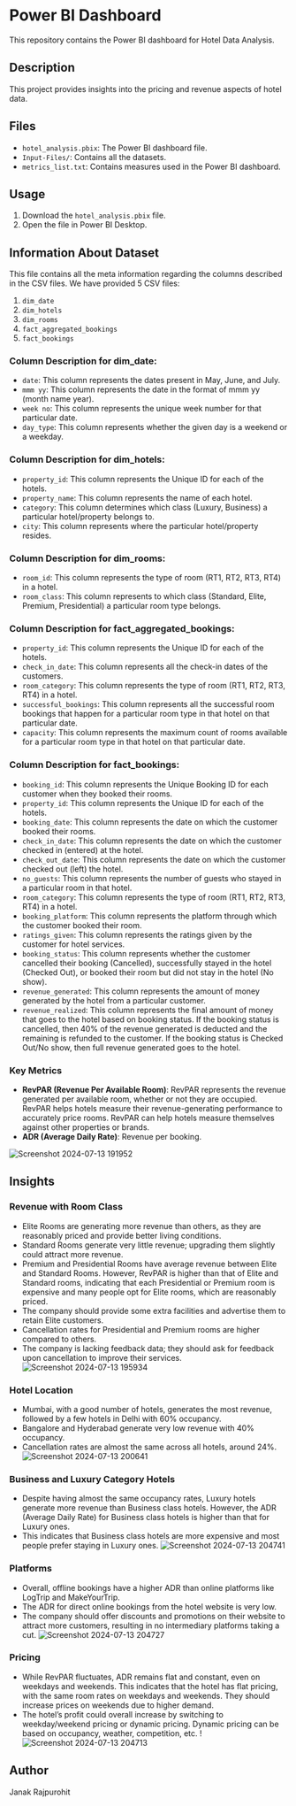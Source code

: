 # Power BI Dashboard

This repository contains the Power BI dashboard for Hotel Data Analysis.

## Description
This project provides insights into the pricing and revenue aspects of hotel data.

## Files
- `hotel_analysis.pbix`: The Power BI dashboard file.
- `Input-Files/`: Contains all the datasets.
- `metrics_list.txt`: Contains measures used in the Power BI dashboard.

## Usage
1. Download the `hotel_analysis.pbix` file.
2. Open the file in Power BI Desktop.

## Information About Dataset

This file contains all the meta information regarding the columns described in the CSV files. We have provided 5 CSV files:
1. `dim_date`
2. `dim_hotels`
3. `dim_rooms`
4. `fact_aggregated_bookings`
5. `fact_bookings`

### Column Description for dim_date:
- `date`: This column represents the dates present in May, June, and July.
- `mmm yy`: This column represents the date in the format of mmm yy (month name year).
- `week no`: This column represents the unique week number for that particular date.
- `day_type`: This column represents whether the given day is a weekend or a weekday.

### Column Description for dim_hotels:
- `property_id`: This column represents the Unique ID for each of the hotels.
- `property_name`: This column represents the name of each hotel.
- `category`: This column determines which class (Luxury, Business) a particular hotel/property belongs to.
- `city`: This column represents where the particular hotel/property resides.

### Column Description for dim_rooms:
- `room_id`: This column represents the type of room (RT1, RT2, RT3, RT4) in a hotel.
- `room_class`: This column represents to which class (Standard, Elite, Premium, Presidential) a particular room type belongs.

### Column Description for fact_aggregated_bookings:
- `property_id`: This column represents the Unique ID for each of the hotels.
- `check_in_date`: This column represents all the check-in dates of the customers.
- `room_category`: This column represents the type of room (RT1, RT2, RT3, RT4) in a hotel.
- `successful_bookings`: This column represents all the successful room bookings that happen for a particular room type in that hotel on that particular date.
- `capacity`: This column represents the maximum count of rooms available for a particular room type in that hotel on that particular date.

### Column Description for fact_bookings:
- `booking_id`: This column represents the Unique Booking ID for each customer when they booked their rooms.
- `property_id`: This column represents the Unique ID for each of the hotels.
- `booking_date`: This column represents the date on which the customer booked their rooms.
- `check_in_date`: This column represents the date on which the customer checked in (entered) at the hotel.
- `check_out_date`: This column represents the date on which the customer checked out (left) the hotel.
- `no_guests`: This column represents the number of guests who stayed in a particular room in that hotel.
- `room_category`: This column represents the type of room (RT1, RT2, RT3, RT4) in a hotel.
- `booking_platform`: This column represents the platform through which the customer booked their room.
- `ratings_given`: This column represents the ratings given by the customer for hotel services.
- `booking_status`: This column represents whether the customer cancelled their booking (Cancelled), successfully stayed in the hotel (Checked Out), or booked their room but did not stay in the hotel (No show).
- `revenue_generated`: This column represents the amount of money generated by the hotel from a particular customer.
- `revenue_realized`: This column represents the final amount of money that goes to the hotel based on booking status. If the booking status is cancelled, then 40% of the revenue generated is deducted and the remaining is refunded to the customer. If the booking status is Checked Out/No show, then full revenue generated goes to the hotel.

### Key Metrics
- **RevPAR (Revenue Per Available Room)**: RevPAR represents the revenue generated per available room, whether or not they are occupied. RevPAR helps hotels measure their revenue-generating performance to accurately price rooms. RevPAR can help hotels measure themselves against other properties or brands.
- **ADR (Average Daily Rate)**: Revenue per booking.

![Screenshot 2024-07-13 191952](https://github.com/user-attachments/assets/3d7b106c-b30b-41d1-96d9-7639d59aae40)


## Insights
### Revenue with Room Class
- Elite Rooms are generating more revenue than others, as they are reasonably priced and provide better living conditions.
- Standard Rooms generate very little revenue; upgrading them slightly could attract more revenue.
- Premium and Presidential Rooms have average revenue between Elite and Standard Rooms. However, RevPAR is higher than that of Elite and Standard rooms, indicating that each Presidential or Premium room is expensive and many people opt for Elite rooms, which are reasonably priced.
- The company should provide some extra facilities and advertise them to retain Elite customers.
- Cancellation rates for Presidential and Premium rooms are higher compared to others.
- The company is lacking feedback data; they should ask for feedback upon cancellation to improve their services.
![Screenshot 2024-07-13 195934](https://github.com/user-attachments/assets/a7ca164a-6431-4132-aceb-338c7fa6a857)

### Hotel Location
- Mumbai, with a good number of hotels, generates the most revenue, followed by a few hotels in Delhi with 60% occupancy.
- Bangalore and Hyderabad generate very low revenue with 40% occupancy.
- Cancellation rates are almost the same across all hotels, around 24%.
![Screenshot 2024-07-13 200641](https://github.com/user-attachments/assets/0edb5378-fa57-42cc-9771-354a4004ce37)

### Business and Luxury Category Hotels
- Despite having almost the same occupancy rates, Luxury hotels generate more revenue than Business class hotels. However, the ADR (Average Daily Rate) for Business class hotels is higher than that for Luxury ones.
- This indicates that Business class hotels are more expensive and most people prefer staying in Luxury ones.
![Screenshot 2024-07-13 204741](https://github.com/user-attachments/assets/dc6708c9-f97d-4788-8503-096227336e8f)

### Platforms
- Overall, offline bookings have a higher ADR than online platforms like LogTrip and MakeYourTrip.
- The ADR for direct online bookings from the hotel website is very low.
- The company should offer discounts and promotions on their website to attract more customers, resulting in no intermediary platforms taking a cut.
![Screenshot 2024-07-13 204727](https://github.com/user-attachments/assets/bde0b0d9-51a1-42f1-9aff-88e812bfbe3f)  

### Pricing
- While RevPAR fluctuates, ADR remains flat and constant, even on weekdays and weekends. This indicates that the hotel has flat pricing, with the same room rates on weekdays and weekends. They should increase prices on weekends due to higher demand.
- The hotel’s profit could overall increase by switching to weekday/weekend pricing or dynamic pricing. Dynamic pricing can be based on occupancy, weather, competition, etc.
!![Screenshot 2024-07-13 204713](https://github.com/user-attachments/assets/599a9b44-58ce-499e-9652-48198251cfc3)


## Author
Janak Rajpurohit
